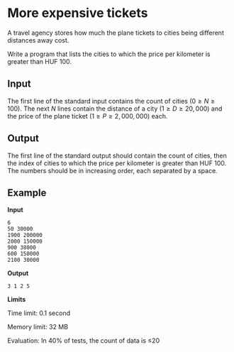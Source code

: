 
# More expensive tickets

A travel agency stores how much the plane tickets to cities being different distances away cost.

Write a program that lists the cities to which the price per kilometer is greater than HUF $100$.

## Input

The first line of the standard input contains the count of cities ($0 \ge N \ge 100$).
The next $N$ lines contain the distance of a city ($1 \ge D \ge 20,000$) and the price of the plane ticket ($1\ge P\ge 2,000,000$) each.

## Output

The first line of the standard output should contain the count of cities, then the index of cities to which the price per kilometer is greater than HUF $100$. 
The numbers should be in increasing order, each separated by a space.

## Example

**Input**

```
6 
50 30000
1900 200000
2000 150000
900 38000
600 150000
2100 30000
```

**Output**

```
3 1 2 5
```

**Limits**

Time limit: 0.1 second

Memory limit: 32 MB

Evaluation: In 40% of tests, the count of data is ≤20
